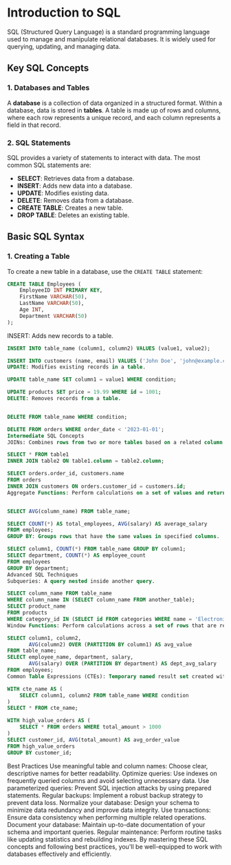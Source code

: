 # Introduction to SQL

SQL (Structured Query Language) is a standard programming language used to manage and manipulate relational databases. It is widely used for querying, updating, and managing data.

## Key SQL Concepts

### 1. **Databases and Tables**

A **database** is a collection of data organized in a structured format. Within a database, data is stored in **tables**. A table is made up of rows and columns, where each row represents a unique record, and each column represents a field in that record.

### 2. **SQL Statements**

SQL provides a variety of statements to interact with data. The most common SQL statements are:

- **SELECT**: Retrieves data from a database.
- **INSERT**: Adds new data into a database.
- **UPDATE**: Modifies existing data.
- **DELETE**: Removes data from a database.
- **CREATE TABLE**: Creates a new table.
- **DROP TABLE**: Deletes an existing table.

## Basic SQL Syntax

### 1. **Creating a Table**

To create a new table in a database, use the `CREATE TABLE` statement:

```sql
CREATE TABLE Employees (
    EmployeeID INT PRIMARY KEY,
    FirstName VARCHAR(50),
    LastName VARCHAR(50),
    Age INT,
    Department VARCHAR(50)
);
```
INSERT: Adds new records to a table.


```sql
INSERT INTO table_name (column1, column2) VALUES (value1, value2);

INSERT INTO customers (name, email) VALUES ('John Doe', 'john@example.com');
UPDATE: Modifies existing records in a table.

```

```sql
UPDATE table_name SET column1 = value1 WHERE condition;

UPDATE products SET price = 19.99 WHERE id = 1001;
DELETE: Removes records from a table.

```

```sql

DELETE FROM table_name WHERE condition;

DELETE FROM orders WHERE order_date < '2023-01-01';
Intermediate SQL Concepts
JOINs: Combines rows from two or more tables based on a related column.

```

```sql
SELECT * FROM table1
INNER JOIN table2 ON table1.column = table2.column;

SELECT orders.order_id, customers.name
FROM orders
INNER JOIN customers ON orders.customer_id = customers.id;
Aggregate Functions: Perform calculations on a set of values and return a single result.

```
```sql

SELECT AVG(column_name) FROM table_name;

SELECT COUNT(*) AS total_employees, AVG(salary) AS average_salary
FROM employees;
GROUP BY: Groups rows that have the same values in specified columns.
```

```sql
SELECT column1, COUNT(*) FROM table_name GROUP BY column1;
SELECT department, COUNT(*) AS employee_count
FROM employees
GROUP BY department;
Advanced SQL Techniques
Subqueries: A query nested inside another query.
```

```sql
SELECT column_name FROM table_name
WHERE column_name IN (SELECT column_name FROM another_table);
SELECT product_name
FROM products
WHERE category_id IN (SELECT id FROM categories WHERE name = 'Electronics');
Window Functions: Perform calculations across a set of rows that are related to the current row.
```

```sql
SELECT column1, column2,
       AVG(column2) OVER (PARTITION BY column1) AS avg_value
FROM table_name;
SELECT employee_name, department, salary,
       AVG(salary) OVER (PARTITION BY department) AS dept_avg_salary
FROM employees;
Common Table Expressions (CTEs): Temporary named result set created within a SELECT statement.
```

```sql
WITH cte_name AS (
    SELECT column1, column2 FROM table_name WHERE condition
)
SELECT * FROM cte_name;

WITH high_value_orders AS (
    SELECT * FROM orders WHERE total_amount > 1000
)
SELECT customer_id, AVG(total_amount) AS avg_order_value
FROM high_value_orders
GROUP BY customer_id;
```

Best Practices
Use meaningful table and column names: Choose clear, descriptive names for better readability.
Optimize queries: Use indexes on frequently queried columns and avoid selecting unnecessary data.
Use parameterized queries: Prevent SQL injection attacks by using prepared statements.
Regular backups: Implement a robust backup strategy to prevent data loss.
Normalize your database: Design your schema to minimize data redundancy and improve data integrity.
Use transactions: Ensure data consistency when performing multiple related operations.
Document your database: Maintain up-to-date documentation of your schema and important queries.
Regular maintenance: Perform routine tasks like updating statistics and rebuilding indexes.
By mastering these SQL concepts and following best practices, you'll be well-equipped to work with databases effectively and efficiently.